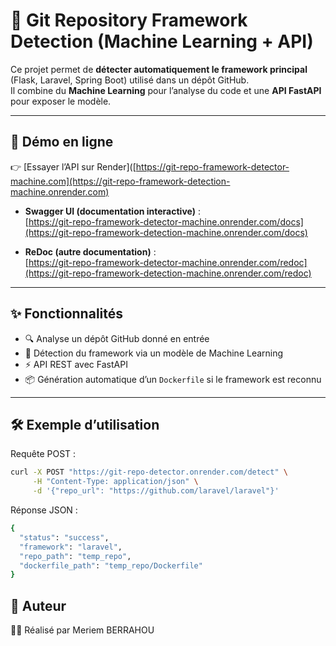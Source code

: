# 🧠 Git Repository Framework Detection (Machine Learning + API)

Ce projet permet de **détecter automatiquement le framework principal** (Flask, Laravel, Spring Boot) utilisé dans un dépôt GitHub.  
Il combine du **Machine Learning** pour l’analyse du code et une **API FastAPI** pour exposer le modèle.  

---

## 🚀 Démo en ligne

👉 [Essayer l’API sur Render]([https://git-repo-framework-detector-machine.com](https://git-repo-framework-detection-machine.onrender.com)

- **Swagger UI (documentation interactive)** :  
  [https://git-repo-framework-detector-machine.onrender.com/docs](https://git-repo-framework-detection-machine.onrender.com/docs)

- **ReDoc (autre documentation)** :  
  [https://git-repo-framework-detector-machine.onrender.com/redoc](https://git-repo-framework-detection-machine.onrender.com/redoc)
 

---

## ✨ Fonctionnalités

- 🔍 Analyse un dépôt GitHub donné en entrée  
- 🤖 Détection du framework via un modèle de Machine Learning  
- ⚡ API REST avec FastAPI  
- 📦 Génération automatique d’un `Dockerfile` si le framework est reconnu  

---

## 🛠️ Exemple d’utilisation
Requête POST :
```bash
curl -X POST "https://git-repo-detector.onrender.com/detect" \
     -H "Content-Type: application/json" \
     -d '{"repo_url": "https://github.com/laravel/laravel"}'
```
Réponse JSON :
```bash
{
  "status": "success",
  "framework": "laravel",
  "repo_path": "temp_repo",
  "dockerfile_path": "temp_repo/Dockerfile"
}
```
## 📌 Auteur

👩‍💻 Réalisé par Meriem BERRAHOU

